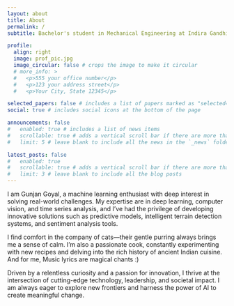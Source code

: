 ```yaml
---
layout: about
title: About
permalink: /
subtitle: Bachelor's student in Mechanical Engineering at Indira Gandhi Delhi Technical University for Women

profile:
  align: right
  image: prof_pic.jpg
  image_circular: false # crops the image to make it circular
  # more_info: >
  #   <p>555 your office number</p>
  #   <p>123 your address street</p>
  #   <p>Your City, State 12345</p>

selected_papers: false # includes a list of papers marked as "selected={true}"
social: true # includes social icons at the bottom of the page

announcements: false
#   enabled: true # includes a list of news items
#   scrollable: true # adds a vertical scroll bar if there are more than 3 news items
#   limit: 5 # leave blank to include all the news in the `_news` folder

latest_posts: false
#   enabled: true
#   scrollable: true # adds a vertical scroll bar if there are more than 3 new posts items
#   limit: 3 # leave blank to include all the blog posts
---
```

I am Gunjan Goyal, a machine learning enthusiast with deep interest in solving real-world challenges. My expertise are in deep learning, computer vision, and time series analysis, and I’ve had the privilege of developing innovative solutions such as predictive models, intelligent terrain detection systems, and sentiment analysis tools.

I find comfort in the company of cats—their gentle purring always brings me a sense of calm. I’m also a passionate cook, constantly experimenting with new recipes and delving into the rich history of ancient Indian cuisine. And for me, Music lyrics are magical chants :)

Driven by a relentless curiosity and a passion for innovation, I thrive at the intersection of cutting-edge technology, leadership, and societal impact. I am always eager to explore new frontiers and harness the power of AI to create meaningful change.
